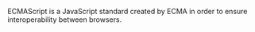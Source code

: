 ECMAScript is a JavaScript standard created by ECMA in order to ensure interoperability between browsers.